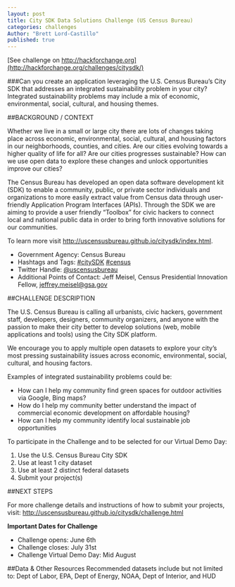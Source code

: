 ```yaml
---
layout: post
title: City SDK Data Solutions Challenge (US Census Bureau)
categories: challenges
Author: "Brett Lord-Castillo"
published: true
---
```


[See challenge on http://hackforchange.org](http://hackforchange.org/challenges/citysdk/)  

###Can you create an application leveraging the U.S. Census Bureau’s City SDK that addresses an integrated sustainability problem in your city? Integrated sustainability problems may include a mix of economic, environmental, social, cultural, and housing themes.
  
##BACKGROUND / CONTEXT  
  
Whether we live in a small or large city there are lots of changes taking place across economic, environmental, social, cultural, and housing factors in our neighborhoods, counties, and cities. Are our cities evolving towards a higher quality of life for all? Are our cities progresses sustainable? How can we use open data to explore these changes and unlock opportunities improve our cities?

The Census Bureau has developed an open data software development kit (SDK) to enable a community, public, or private sector individuals and organizations to more easily extract value from Census data through user-friendly Application Program Interfaces (APIs). Through the SDK we are aiming to provide a user friendly “Toolbox” for civic hackers to connect local and national public data in order to bring forth innovative solutions for our communities.

To learn more visit http://uscensusbureau.github.io/citysdk/index.html.
  
* Government Agency: Census Bureau  
* Hashtags and Tags: [#citySDK](https://twitter.com/search?q=%citySDK) [#census](https://twitter.com/search?q=census)  
* Twitter Handle: [@uscensusbureau](https://twitter.com/search?q=%uscensusbureau)  
* Additional Points of Contact: Jeff Meisel, Census Presidential Innovation Fellow, jeffrey.meisel@gsa.gov  
  
##CHALLENGE DESCRIPTION  
  
The U.S. Census Bureau is calling all urbanists, civic hackers, government staff, developers, designers, community organizers, and anyone with the passion to make their city better to develop solutions (web, mobile applications and tools) using the City SDK platform.

We encourage you to apply multiple open datasets to explore your city’s most pressing sustainability issues across economic, environmental, social, cultural, and housing factors.

Examples of integrated sustainability problems could be:

* How can I help my community find green spaces for outdoor activities via Google, Bing maps?
* How do I help my community better understand the impact of commercial economic development on affordable housing?
* How can I help my community identify local sustainable job opportunities  
  
To participate in the Challenge and to be selected for our Virtual Demo Day:

1. Use the U.S. Census Bureau City SDK
2. Use at least 1 city dataset
3. Use at least 2 distinct federal datasets
4. Submit your project(s)  

##NEXT STEPS  
  
For more challenge details and instructions of how to submit your projects, visit: http://uscensusbureau.github.io/citysdk/challenge.html  
  
**Important Dates for Challenge**  
  
* Challenge opens: June 6th
* Challenge closes: July 31st
* Challenge Virtual Demo Day: Mid August
  
##Data & Other Resources
Recommended datasets include but not limited to: Dept of Labor, EPA, Dept of Energy, NOAA, Dept of Interior, and HUD
